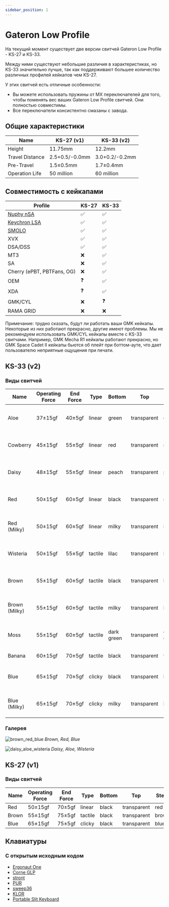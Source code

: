 ```yaml
---
sidebar_position: 1
---
```


# Gateron Low Profile

На текущий момент существует две версии свитчей Gateron Low Profile - KS-27 и KS-33.

Между ними существуют небольшие различия в характеристиках, но KS-33 значительно лучше, так как поддерживают большее количество различных профилей кейкапов чем KS-27.

У этих свитчей есть отличные особенности:
* Вы можете использовать пружины от MX переключателей для того, чтобы поменять вес ваших Gateron Low Profile свитчей. Они полностью совместимы.
* Все переключатели консистентно смазаны с завода.

## Общие характеристики

| Name            | KS-27 (v1)     | KS-33 (v2)     |
| --------------- | -------------- | -------------- |
| Height          | 11.75mm        | 12.2mm         |
| Travel Distance | 2.5+0.5/-0.0mm | 3.0+0.2/-0.2mm |
| Pre-Travel      | 1.5±0.5mm      | 1.7±0.4mm      |
| Operation Life  | 50 million     | 60 million     |

## Совместимость с кейкапами

| Profile                                                                               | KS-27 | KS-33 |
| ------------------------------------------------------------------------------------- | ----- | ----- |
| [Nuphy nSA](https://nuphy.com/collections/keycaps?filter.p.tag=nSA+%28Low-Profile%29) | ✅     | ✅     |
| [Keychron LSA](https://www.keychron.com/collections/keychron-low-profile-keycaps)     | ✅     | ✅     |
| [SMOLO](https://shop.beekeeb.com/product/smolo-low-profile-keycap/)                   | ✅     | ✅     |
| XVX                                                                                   | ✅     | ✅     |
| DSA/DSS                                                                               | ✅     | ✅     |
| MT3                                                                                   | ❌     | ✅     |
| SA                                                                                    | ❌     | ✅     |
| Cherry (ePBT, PBTFans, OG)                                                            | ❌     | ✅     |
| OEM                                                                                   | ❓     | ✅     |
| XDA                                                                                   | ❓     | ✅     |
| GMK/CYL                                                                               | ❌     | ❓     |
| RAMA GRID                                                                             | ❌     | ❌     |

Примечание: трудно сказать, будут ли работать ваши GMK кейкапы. Некоторые из них работают прекрасно, другие имеют проблемы. Мы не рекомендуем использовать GMK/CYL кейкапы вместе с KS-33 свитчами. Например, GMK Mecha R1 кейкапы работают прекрасно, но GMK Space Cadet II кейкапы бьются об плейт при боттом-ауте, что дает пользователю неприятные ощущения при печати.

## KS-33 (v2)

### Виды свитчей

| Name          | Operating Force | End Force | Type    | Bottom     | Top         | Stem       | Spring                     | Pre-travel | Total travel | Features       | Links                                                                                                                                                                                                    |
| ------------- | --------------- | --------- | ------- | ---------- | ----------- | ---------- | -------------------------- | ---------- | ------------ | -------------- | -------------------------------------------------------------------------------------------------------------------------------------------------------------------------------------------------------- |
| Aloe          | 37±15gf         | 40±5gf    | linear  | green      | transparent | green      | 16.5mm two-stage spring    | 1.7±0.4mm  | 3.2±0.2mm    | Long-pole stem | [Nuphy](https://nuphy.com/collections/switches/products/nuphy-aloe-l37-low-profile-switches) [Aliexpress](https://aliexpress.com/item/1005005954551975.html?sku_id=12000035014555324)                    |
| Cowberry      | 45±15gf         | 55±5gf    | linear  | red        | transparent | red        | 15mm single-stage spring   | 1.2±0.3mm  | 3.0±0.2mm    | Long-pole stem | [Nuphy](https://nuphy.com/collections/switches/products/nuphy-cowberry-l45-low-profile-switches)                                                                                                         |
| Daisy         | 48±15gf         | 55±5gf    | linear  | peach      | transparent | peach      | 16.5mm one-stage spring    | 1.7±0.4mm  | 3.2±0.2mm    | Long-pole stem | [Nuphy](https://nuphy.com/collections/switches/products/nuphy-daisy-l48-low-profile-switches) [Aliexpress](https://aliexpress.com/item/1005005954551975.html?sku_id=12000035014555325)                   |
| Red           | 50±15gf         | 60±5gf    | linear  | black      | transparent | red        | 13.5mm two-stage spring    | 1.7±0.4mm  | 3.2±0.2mm    |                | [Keychron](https://www.keychron.com/products/low-profile-gateron-mechanical-switch-set?variant=40122792575065) [Aliexpress](https://aliexpress.com/item/1005006115916975.html?sku_id=12000035823005486)  |
| Red (Milky)   | 50±15gf         | 60±5gf    | linear  | milky      | transparent | red        | 13.5mm two-stage spring    | 1.7±0.4mm  | 3.2±0.2mm    |                | [Nuphy](https://nuphy.com/collections/switches/products/gateron-low-profile-v2-switches?variant=40519107182701) [Aliexpress](https://aliexpress.com/item/1005005467067056.html?sku_id=12000033197456369) |
| Wisteria      | 50±15gf         | 55±5gf    | tactile | lilac      | transparent | lilac      | 16.5mm two-stage spring    | 1.7±0.4mm  | 3.2±0.2mm    | Long-pole stem | [Nuphy](https://nuphy.com/collections/switches/products/nuphy-wisteria-t55-low-profile-switches) [Aliexpress](https://aliexpress.com/item/1005005954551975.html?sku_id=12000035014555323)                |
| Brown         | 55±15gf         | 60±5gf    | tactile | black      | transparent | brown      | 13.5mm two-stage spring    | 1.7±0.4mm  | 3.2±0.2mm    |                | [Keychron](https://www.keychron.com/products/low-profile-gateron-mechanical-switch-set?variant=40122792673369) [Aliexpress](https://aliexpress.com/item/1005006115916975.html?sku_id=12000035823005487)  |
| Brown (Milky) | 55±15gf         | 60±5gf    | tactile | milky      | transparent | brown      | 13.5mm two-stage spring    | 1.7±0.4mm  | 3.2±0.2mm    |                | [Nuphy](https://nuphy.com/collections/switches/products/gateron-low-profile-v2-switches?variant=40519107215469) [Aliexpress](https://aliexpress.com/item/1005005467067056.html?sku_id=12000033197456366) |
| Moss          | 55±15gf         | 60±5gf    | tactile | dark green | transparent | dark green | 16.5mm single-stage spring | 1.7±0.4mm  | 3.0±0.2mm    | Long-pole stem | [Nuphy](https://nuphy.com/collections/switches/products/nuphy-moss-t60-low-profile-switches)                                                                                                             |
| Banana        | 60±15gf         | 70±5gf    | tactile | black      | transparent | yellow     | ?                          | 1.7±0.4mm  | 3.0±0.2mm    |                | [Keychron](https://www.keychron.com/products/low-profile-gateron-mechanical-switch-set?variant=40587643355225) [Aliexpress](https://aliexpress.com/item/1005006060154869.html?sku_id=12000035548809436)  |
| Blue          | 65±15gf         | 70±5gf    | clicky  | black      | transparent | blue       | 11.5mm two-stage spring    | 1.7±0.4mm  | 3.2±0.2mm    |                | [Keychron](https://www.keychron.com/products/low-profile-gateron-mechanical-switch-set?variant=40122792607833) [Aliexpress](https://aliexpress.com/item/1005006115916975.html?sku_id=12000035823005488)  |
| Blue (Milky)  | 65±15gf         | 70±5gf    | clicky  | milky      | transparent | blue       | 11.5mm two-stage spring    | 1.7±0.4mm  | 3.2±0.2mm    |                | [Nuphy](https://nuphy.com/collections/switches/products/gateron-low-profile-v2-switches?variant=40519107248237) [Aliexpress](https://aliexpress.com/item/1005005467067056.html?sku_id=12000033197456363) |

### Галерея

![brown_red_blue](/img/brown_red_blue.jpg)
*Brown, Red, Blue*

![daisy_aloe_wisteria](/img/daisy_aloe_wisteria.jpg)
*Daisy, Aloe, Wisteria*

## KS-27 (v1)

### Виды свитчей

| Name  | Operating Force | End Force | Type    | Bottom | Top         | Stem  |
| ----- | --------------- | --------- | ------- | ------ | ----------- | ----- |
| Red   | 50±15gf         | 70±5gf    | linear  | black  | transparent | red   |
| Brown | 55±15gf         | 75±5gf    | tactile | black  | transparent | brown |
| Blue  | 65±15gf         | 75±5gf    | clicky  | black  | transparent | blue  |

## Клавиатуры

### С открытым исходным кодом

* [Ergonaut One](https://github.com/ergonautkb/one)
* [Corne GLP](https://github.com/beekeeb/crkbd-glp)
* [stront](https://github.com/zzeneg/stront)
* [PUR](https://github.com/1000eyed/pur)
* [sweep36](https://github.com/sadekbaroudi/sweep36/tree/master)
* [KLOR](https://github.com/sadekbaroudi/KLOR)
* [Portable Slit Keyboard](https://github.com/klesh/pskeeb/tree/main)
